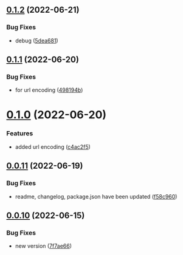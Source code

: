 ## [0.1.2](https://github.com/optimaxdev/action-delete_old_branches/compare/v0.1.1...v0.1.2) (2022-06-21)


### Bug Fixes

* debug ([5dea681](https://github.com/optimaxdev/action-delete_old_branches/commit/5dea6819fb9def68c0b793961ab1e70b651381ca))

## [0.1.1](https://github.com/optimaxdev/action-delete_old_branches/compare/v0.1.0...v0.1.1) (2022-06-20)


### Bug Fixes

* for url encoding ([498194b](https://github.com/optimaxdev/action-delete_old_branches/commit/498194b961ebfcd907bfcc1654887a1d49d4d0ef))

# [0.1.0](https://github.com/optimaxdev/action-delete_old_branches/compare/v0.0.11...v0.1.0) (2022-06-20)


### Features

* added url encoding ([c4ac2f5](https://github.com/optimaxdev/action-delete_old_branches/commit/c4ac2f5b234fa6f8b2a0bdaae2bedb8957c47c45))

## [0.0.11](https://github.com/optimaxdev/action-delete_old_branches/compare/v0.0.10...v0.0.11) (2022-06-19)


### Bug Fixes

* readme, changelog, package.json have been updated ([f58c960](https://github.com/optimaxdev/action-delete_old_branches/commit/f58c9606a8dedbf71ee8fd0c0b6a34db19a0939a))

## [0.0.10](https://github.com/optimaxdev/action-delete_old_branches/compare/v0.0.9...v0.0.10) (2022-06-15)


### Bug Fixes

* new version ([7f7ae66](https://github.com/optimaxdev/action-delete_old_branches/commit/7f7ae66784f61f0478e9998f4b9448a7e3eff827))
